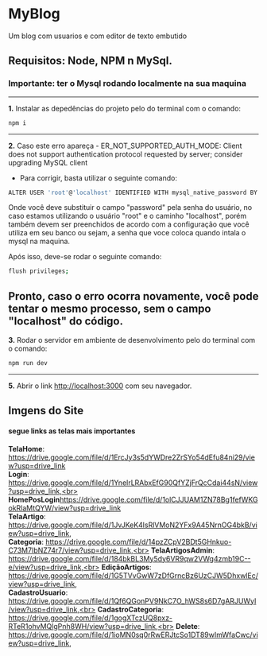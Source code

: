 # MyBlog
Um blog com usuarios e com editor de texto embutido

## Requisitos: Node, NPM n MySql.
### Importante: ter o Mysql rodando localmente na sua maquina

---
**1.** Instalar as depedências do projeto pelo do terminal com o comando:
```bash
npm i
```
---
**2.** Caso este erro apareça - ER_NOT_SUPPORTED_AUTH_MODE: Client does not support authentication protocol requested by server; consider upgrading MySQL client
 - Para corrigir, basta utilizar o seguinte comando:
```bash
ALTER USER 'root'@'localhost' IDENTIFIED WITH mysql_native_password BY 'password';
```
Onde você deve substituir o campo "password" pela senha do usuário, no caso estamos utilizando o usuário "root" e o caminho "localhost", porém também devem ser preenchidos de acordo com a configuração que você utiliza em seu banco ou sejam, a senha que voce coloca quando intala o mysql na maquina.

Após isso, deve-se rodar o seguinte comando:
```bash
flush privileges;
```
Pronto, caso o erro ocorra novamente, você pode tentar o mesmo processo, sem o campo "localhost" do código.
---

**3.** Rodar o servidor em ambiente de desenvolvimento pelo do terminal com o comando:
```bash
npm run dev
```
---
**5.** Abrir o link [http://localhost:3000](http://localhost:3000) com seu navegador.
## Imgens do Site
#### segue links as telas mais importantes

**TelaHome**: https://drive.google.com/file/d/1ErcJy3s5dYWDre2ZrSYo54dEfu84ni29/view?usp=drive_link <br>
**Login**: https://drive.google.com/file/d/1YnelrLRAbxEfG90QfYZjFrQcCdai44sN/view?usp=drive_link,<br>
**HomePosLogin**https://drive.google.com/file/d/1olCJJUAM1ZN78Bg1fefWKGokRlaMtQYW/view?usp=drive_link<br>
**TelaArtigo**: https://drive.google.com/file/d/1JvJKeK4lsRlVMoN2YFx9A45NrnOG4bkB/view?usp=drive_link, <br>
**Categoria**: https://drive.google.com/file/d/14pzZCpV2BDt5GHnkuo-C73M7IbNZ74r7/view?usp=drive_link,<br>
**TelaArtigosAdmin**: https://drive.google.com/file/d/184bkBL3My5dy6VR9qw2VWg4zmb19C--e/view?usp=drive_link,<br>
**EdiçãoArtigos**: https://drive.google.com/file/d/1G5TVvGwW7zDfGrncBz6UzCJW5DhxwlEc/view?usp=drive_link, <br>
**CadastroUsuario**: https://drive.google.com/file/d/1Qf6QGonPV9NkC7O_hWS8s6D7gARJUWyI/view?usp=drive_link,<br>
**CadastroCategoria**: https://drive.google.com/file/d/1gogXTczUQ8pxz-RTeR1ohvMQlgPnh8WH/view?usp=drive_link,<br>
**Delete**: https://drive.google.com/file/d/1ioMN0sq0rRwERJtcSo1DT89wImWfaCwc/view?usp=drive_link, <br>

